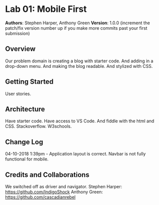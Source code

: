 # Lab 01: Mobile First

**Authors**: Stephen Harper, Anthony Green
**Version**: 1.0.0 (increment the patch/fix version number up if you make more commits past your first submission)

## Overview
Our problem domain is creating a blog with starter code. And adding in a drop-down menu. And making the blog readable. And stylized with CSS.

## Getting Started
User stories.

## Architecture
Have starter code. Have access to VS Code. And fiddle with the html and CSS. Stackoverflow. W3schools.

## Change Log

04-10-2018 1:39pm - Application layout is correct. Navbar is not fully functional for mobile.

## Credits and Collaborations
We switched off as driver and navigator.
Stephen Harper: https://github.com/IndigoShock
Anthony Green: https://github.com/cascadianrebel